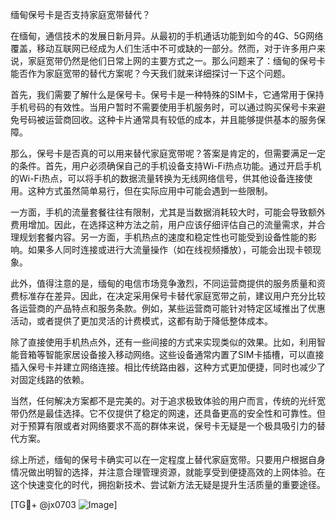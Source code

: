 缅甸保号卡是否支持家庭宽带替代？

在缅甸，通信技术的发展日新月异。从最初的手机通话功能到如今的4G、5G网络覆盖，移动互联网已经成为人们生活中不可或缺的一部分。然而，对于许多用户来说，家庭宽带仍然是他们日常上网的主要方式之一。那么问题来了：缅甸的保号卡能否作为家庭宽带的替代方案呢？今天我们就来详细探讨一下这个问题。

首先，我们需要了解什么是保号卡。保号卡是一种特殊的SIM卡，它通常用于保持手机号码的有效性。当用户暂时不需要使用手机服务时，可以通过购买保号卡来避免号码被运营商回收。这种卡片通常具有较低的成本，并且能够提供基本的服务保障。

那么，保号卡是否真的可以用来替代家庭宽带呢？答案是肯定的，但需要满足一定的条件。首先，用户必须确保自己的手机设备支持Wi-Fi热点功能。通过开启手机的Wi-Fi热点，可以将手机的数据流量转换为无线网络信号，供其他设备连接使用。这种方式虽然简单易行，但在实际应用中可能会遇到一些限制。

一方面，手机的流量套餐往往有限制，尤其是当数据消耗较大时，可能会导致额外费用增加。因此，在选择这种方法之前，用户应该仔细评估自己的流量需求，并合理规划套餐内容。另一方面，手机热点的速度和稳定性也可能受到设备性能的影响。如果多人同时连接或进行大流量操作（如在线视频播放），可能会出现卡顿现象。

此外，值得注意的是，缅甸的电信市场竞争激烈，不同运营商提供的服务质量和资费标准存在差异。因此，在决定采用保号卡替代家庭宽带之前，建议用户充分比较各运营商的产品特点和服务条款。例如，某些运营商可能针对特定区域推出了优惠活动，或者提供了更加灵活的计费模式，这都有助于降低整体成本。

除了直接使用手机热点外，还有一些间接的方式来实现类似的效果。比如，利用智能音箱等智能家居设备接入移动网络。这些设备通常内置了SIM卡插槽，可以直接插入保号卡并建立网络连接。相比传统路由器，这种方式更加便捷，同时也减少了对固定线路的依赖。

当然，任何解决方案都不是完美的。对于追求极致体验的用户而言，传统的光纤宽带仍然是最佳选择。它不仅提供了稳定的网速，还具备更高的安全性和可靠性。但对于预算有限或者对网络要求不高的群体来说，保号卡无疑是一个极具吸引力的替代方案。

综上所述，缅甸的保号卡确实可以在一定程度上替代家庭宽带。只要用户根据自身情况做出明智的选择，并注意合理管理资源，就能享受到便捷高效的上网体验。在这个快速变化的时代，拥抱新技术、尝试新方法无疑是提升生活质量的重要途径。

[TG💪+ @jx0703 ![Image](https://github.com/user-attachments/assets/dbca1d08-cadb-493c-b0ec-ad6f7a83f270)]
